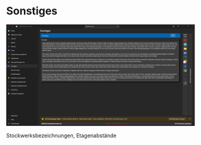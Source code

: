 # Sonstiges

![image](/LiftDataManager/Docs/HelpImages/image66.png)  

Stockwerksbezeichnungen, Etagenabstände
